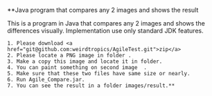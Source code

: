 **Java program that compares any 2 images and shows the result 

This is a program in Java that compares any 2 images and shows the differences visually. Implementation use only standard JDK features. 

	1. Please download <a href="git@github.com:weirdtropics/AgileTest.git">zip</a>
    2. Please locate a PNG image in folder .
    3. Make a copy this image and locate it in folder.
    4. You can paint something on second image  .
    5. Make sure that these two files have same size or nearly.
    6. Run Agile_Compare.jar.
    7. You can see the result in a folder images/result.**

